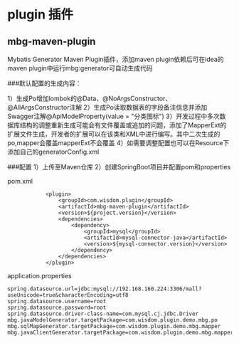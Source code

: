 # plugin 插件

## mbg-maven-plugin

Mybatis Generator Maven Plugin插件，添加maven plugin依赖后可在idea的maven plugin中运行mbg:generator可自动生成代码

###默认配置的生成内容：

1）生成Po增加lombok的@Data、@NoArgsConstructor、@AllArgsConstructor注解
2）生成Po读取数据表的字段备注信息并添加Swagger注解@ApiModelProperty(value = "分类图标")
3）开发过程中多次数据库结构的调整重新生成可能会有文件覆盖或追加的问题，添加了MapperExt的扩展文件生成，开发者的扩展可以在该类和XML中进行编写。其中二次生成的po,mapper会覆盖mapperExt不会覆盖
4）如需要调整配置也可以在Resource下添加自己的generatorConfig.xml

###配置
1）上传至Maven仓库 
2）创建SpringBoot项目并配置pom和properties


pom.xml

````
            <plugin>
                <groupId>com.wisdom.plugin</groupId>
                <artifactId>mbg-maven-plugin</artifactId>
                <version>${project.version}</version>
                <dependencies>
                    <dependency>
                        <groupId>mysql</groupId>
                        <artifactId>mysql-connector-java</artifactId>
                        <version>${mysql-connector.version}</version>
                    </dependency>
                </dependencies>
            </plugin>

````

application.properties

````
spring.datasource.url=jdbc:mysql://192.168.160.224:3306/mall?useUnicode=true&characterEncoding=utf8
spring.datasource.username=root
spring.datasource.password=root
spring.datasource.driver-class-name=com.mysql.cj.jdbc.Driver
mbg.javaModelGenerator.targetPackage=com.wisdom.plugin.demo.mbg.po
mbg.sqlMapGenerator.targetPackage=com.wisdom.plugin.demo.mbg.mapper
mbg.javaClientGenerator.targetPackage=com.wisdom.plugin.demo.mbg.mapper
````
